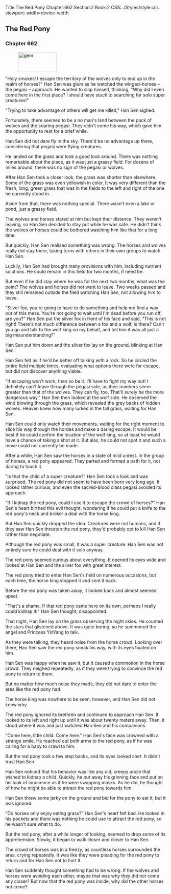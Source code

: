 Title:The Red Pony 
Chapter:662 
Section:2 
Book:2 
CSS:../Styles/style.css 
viewport: width=device-width
  
## The Red Pony
### Chapter 662 
<figure>
	<img src="../Images/gem.gif" alt="gem" id="gem" width="120" height="60" />
</figure>
  

  
  "Holy smokes! I escape the territory of the wolves only to end up in the realm of horses?" Han Sen was glum as he watched the winged-horses – the pegasi – approach. He wanted to slap himself, thinking, "Why did I even come here in the first place? I should have stuck to searching for solo super creatures!"

"Trying to take advantage of others will get me killed," Han Sen sighed.

Fortunately, there seemed to be a no man's land between the pack of wolves and the soaring pegasi. They didn't come his way, which gave him the opportunity to rest for a brief while.

Han Sen did not dare fly in the sky. There'd be no advantage up there, considering that pegasi were flying creatures.

He landed on the grass and took a good look around. There was nothing remarkable about the place, as it was just a grassy field. For dozens of miles around, there was no sign of the pegasi or wolves.

After Han Sen took a closer look, the grass was shorter than elsewhere. Some of the grass was even yellowish in color. It was very different than the fresh, long, green grass that was in the fields to the left and right of the one he currently stood in.

Aside from that, there was nothing special. There wasn't even a lake or pond, just a grassy field.

The wolves and horses stared at him but kept their distance. They weren't leaving, so Han Sen decided to stay put while he was safe. He didn't think the wolves or horses could be bothered watching him like that for a long time.

But quickly, Han Sen realized something was wrong. The horses and wolves really did stay there, taking turns with others in their own groups to watch Han Sen.

Luckily, Han Sen had brought many provisions with him, including nutrient solutions. He could remain in this field for two months, if need be.

But even if he did stay where he was for the next two months, what was the point? The wolves and horses did not want to leave. Two weeks passed and they still remained outside the field watching Han Sen, not allowing him to leave.

"Silver fox, you're going to have to do something and help me find a way out of this mess. You're not going to wait until I'm dead before you run off, are you?" Han Sen put the silver fox in front of his face and said, "This is not right! There's not much difference between a fox and a wolf, is there? Can't you go and talk to the wolf king on my behalf, and tell him it was all just a big misunderstanding?"

Han Sen put him down and the silver fox lay on the ground, blinking at Han Sen.

Han Sen felt as if he'd be better off talking with a rock. So he circled the entire field multiple times, evaluating what options there were for escape, but did not discover anything viable.

"If escaping won't work, then so be it. I'll have to fight my way out! I definitely can't leave through the pegasi side, as their numbers seem greater than that of the wolves. They can fly, too. That'll surely be the more dangerous way." Han Sen then looked at the wolf side. He observed the wind blowing through the grass, which revealed the grey backs of hidden wolves. Heaven knew how many lurked in the tall grass, waiting for Han Sen.

Han Sen could only watch their movements, waiting for the right moment to slice his way through the hordes and make a daring escape. It would be best if he could confirm the location of the wolf king, so at least he would have a chance of taking a shot at it. But alas, he could not spot it and such a move could not currently be made.

After a while, Han Sen saw the horses in a state of mild unrest. In the group of horses, a red pony appeared. They parted and formed a path for it, not daring to touch it.

"Is that the child of a super creature?" Han Sen took a look and was surprised. The red pony did not seem to have been born very long ago. It looked rather curious, and even the sacred-blood class pegasi avoided its approach.

"If I kidnap the red pony, could I use it to escape the crowd of horses?" Han Sen's heart birthed this evil thought, wondering if he could put a knife to the red pony's neck and broker a deal with the horse king.

But Han Sen quickly dropped the idea. Creatures were not humans, and if they saw Han Sen threaten the red pony, they'd probably opt to kill Han Sen rather than negotiate.

Although the red pony was small, it was a super creature. Han Sen was not entirely sure he could deal with it solo anyway.

The red pony seemed curious about everything. It opened its eyes wide and looked at Han Sen and the silver fox with great interest.

The red pony tried to enter Han Sen's field on numerous occasions, but each time, the horse king stopped it and sent it back.

Before the red pony was taken away, it looked back and almost seemed upset.

"That's a shame. If that red pony came here on its own, perhaps I really could kidnap it!" Han Sen thought, disappointed.

That night, Han Sen lay on the grass observing the night skies. He counted the stars that glistened above. It was quite boring, so he summoned the angel and Princess YinYang to talk.

As they were talking, they heard noise from the horse crowd. Looking over there, Han Sen saw the red pony sneak his way, with its eyes fixated on him.

Han Sen was happy when he saw it, but it caused a commotion in the horse crowd. They neighed repeatedly, as if they were trying to convince the red pony to return to them.

But no matter how much noise they made, they did not dare to enter the area like the red pony had.

The horse king was nowhere to be seen, however, and Han Sen did not know why.

The red pony ignored its brethren and continued to approach Han Sen. It looked to its left and right up until it was about twenty meters away. Then, it stood where it was and just watched Han Sen and his companions.

"Come here, little child. Come here." Han Sen's face was crowned with a strange smile. He reached out both arms to the red pony, as if he was calling for a baby to crawl to him.

But the red pony took a few step backs, and its eyes looked alert. It didn't trust Han Sen.

Han Sen noticed that his behavior was like any old, creepy uncle that wished to kidnap a child. Quickly, he put away his grinning face and put on his look of innocence as if he were swapping masks. As he did, he thought of how he might be able to attract the red pony towards him.

Han Sen threw some jerky on the ground and bid for the pony to eat it, but it was ignored.

"Do horses only enjoy eating grass?" Han Sen's heart felt bad. He looked in his pockets and there was nothing he could use to attract the red pony, so he wasn't sure what to do.

But the red pony, after a while longer of looking, seemed to drop some of its apprehension. Slowly, it began to walk closer and closer to Han Sen.

The crowd of horses was in a frenzy, as countless horses surrounded the area, crying repeatedly. It was like they were pleading for the red pony to return and for Han Sen not to hurt it.

Han Sen suddenly thought something had to be wrong. If the wolves and horses were avoiding each other, maybe that was why they did not come any closer? But now that the red pony was inside, why did the other horses not come?
